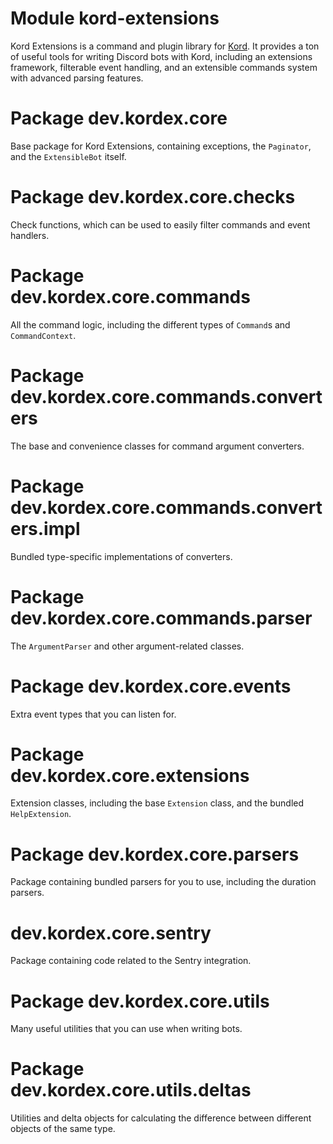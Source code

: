 # Module kord-extensions

Kord Extensions is a command and plugin library for [Kord](https://kordlib.github.io/kord/). It provides a ton of useful
tools for writing Discord bots with Kord, including an extensions framework, filterable event handling, and an
extensible commands system with advanced parsing features.

# Package dev.kordex.core

Base package for Kord Extensions, containing exceptions, the `Paginator`, and the `ExtensibleBot` itself.

# Package dev.kordex.core.checks

Check functions, which can be used to easily filter commands and event handlers.

# Package dev.kordex.core.commands

All the command logic, including the different types of `Command`s and `CommandContext`.

# Package dev.kordex.core.commands.converters

The base and convenience classes for command argument converters.

# Package dev.kordex.core.commands.converters.impl

Bundled type-specific implementations of converters.

# Package dev.kordex.core.commands.parser

The `ArgumentParser` and other argument-related classes.

# Package dev.kordex.core.events

Extra event types that you can listen for.

# Package dev.kordex.core.extensions

Extension classes, including the base `Extension` class, and the bundled `HelpExtension`.

# Package dev.kordex.core.parsers

Package containing bundled parsers for you to use, including the duration parsers.

# dev.kordex.core.sentry

Package containing code related to the Sentry integration.

# Package dev.kordex.core.utils

Many useful utilities that you can use when writing bots.

# Package dev.kordex.core.utils.deltas

Utilities and delta objects for calculating the difference between different objects of the same type.
